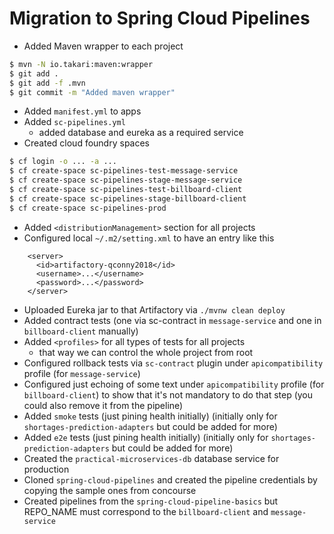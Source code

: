 # Migration to Spring Cloud Pipelines

- Added Maven wrapper to each project

```bash
$ mvn -N io.takari:maven:wrapper
$ git add .
$ git add -f .mvn
$ git commit -m "Added maven wrapper" 
```

- Added `manifest.yml` to apps
- Added `sc-pipelines.yml`
    - added database and eureka as a required service
- Created cloud foundry spaces

```bash
$ cf login -o ... -a ...
$ cf create-space sc-pipelines-test-message-service
$ cf create-space sc-pipelines-stage-message-service
$ cf create-space sc-pipelines-test-billboard-client
$ cf create-space sc-pipelines-stage-billboard-client
$ cf create-space sc-pipelines-prod
```

- Added `<distributionManagement>` section for all projects
- Configured local `~/.m2/setting.xml` to have an entry like this
```
    <server>
      <id>artifactory-qconny2018</id>
      <username>...</username>
      <password>...</password>
    </server>
```
- Uploaded Eureka jar to that Artifactory via `./mvnw clean deploy`
- Added contract tests (one via sc-contract in `message-service` and one in `billboard-client` manually)
- Added `<profiles>` for all types of tests for all projects
  - that way we can control the whole project from root 
- Configured rollback tests via `sc-contract` plugin under `apicompatibility` profile (for `message-service`)
- Configured just echoing of some text under `apicompatibility` profile (for `billboard-client`) to show that it's not mandatory to do that step (you could also remove it from the pipeline)
- Added `smoke` tests (just pining health initially) (initially only for `shortages-prediction-adapters` but could be added for more)
- Added `e2e` tests (just pining health initially) (initially only for `shortages-prediction-adapters` but could be added for more)
- Created the `practical-microservices-db` database service for production
- Cloned `spring-cloud-pipelines` and created the pipeline credentials by copying the sample ones from concourse
- Created pipelines from the `spring-cloud-pipeline-basics` but REPO_NAME must correspond to the `billboard-client` and `message-service`  

